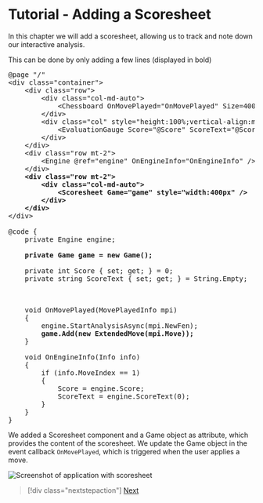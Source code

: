 # Tutorial - Adding a Scoresheet

In this chapter we will add a scoresheet, allowing us to track and note down our interactive analysis.

This can be done by only adding a few lines (displayed in bold)
<pre>
@page "/"
&lt;div class="container"&gt;
    &lt;div class="row"&gt;
        &lt;div class="col-md-auto"&gt;
            &lt;Chessboard OnMovePlayed="OnMovePlayed" Size=400 /&gt;
        &lt;/div&gt;
        &lt;div class="col" style="height:100%;vertical-align:middle;"&gt;
            &lt;EvaluationGauge Score="@Score" ScoreText="@ScoreText" Orientation="Orientation.Vertical" style="height:350px;padding-top:25px;" /&gt;
        &lt;/div&gt;
    &lt;/div&gt;
    &lt;div class="row mt-2"&gt;
        &lt;Engine @ref="engine" OnEngineInfo="OnEngineInfo" /&gt;
    &lt;/div&gt;
    <strong>&lt;div class="row mt-2"&gt;
        &lt;div class="col-md-auto"&gt;
            &lt;Scoresheet Game="game" style="width:400px" /&gt;
        &lt;/div&gt;
    &lt;/div&gt;</strong>
&lt;/div&gt;

@code {
    private Engine engine;

    <strong>private Game game = new Game();</strong>

    private int Score { set; get; } = 0;
    private string ScoreText { set; get; } = String.Empty;



    void OnMovePlayed(MovePlayedInfo mpi)
    {
        engine.StartAnalysisAsync(mpi.NewFen);
        <strong>game.Add(new ExtendedMove(mpi.Move));</strong>
    }

    void OnEngineInfo(Info info)
    {
        if (info.MoveIndex == 1)
        {
            Score = engine.Score;
            ScoreText = engine.ScoreText(0);
        }
    }
}
</pre>

We added a Scoresheet component and a Game object as attribute, which provides the content of the scoresheet.
We update the Game object in the event callback `OnMovePlayed`, which is triggered when the user applies a move.

![Screenshot of application with scoresheet](img/tutorial_1_4a.png) 

> [!div class="nextstepaction"]
> [Next](tutorial_1_5.md)